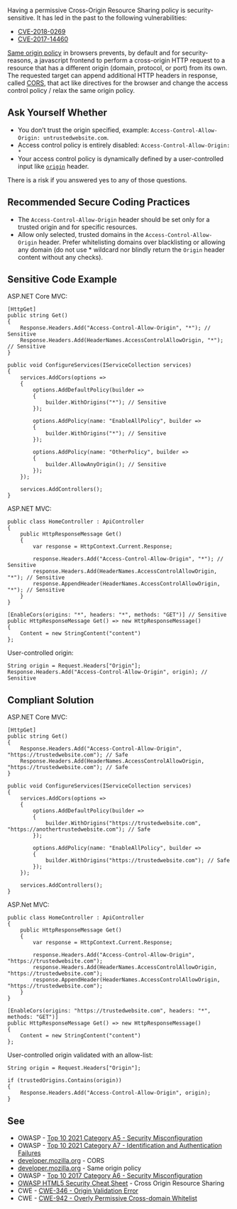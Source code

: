 Having a permissive Cross-Origin Resource Sharing policy is security-sensitive. It has led in the past to the following vulnerabilities:
 
- [CVE-2018-0269](http://cve.mitre.org/cgi-bin/cvename.cgi?name=CVE-2018-0269)
- [CVE-2017-14460](http://cve.mitre.org/cgi-bin/cvename.cgi?name=CVE-2017-14460)

[Same origin policy](https://developer.mozilla.org/en-US/docs/Web/Security/Same-origin_policy) in browsers prevents, by default and for security-reasons, a javascript frontend to perform a cross-origin HTTP request to a resource that has a different origin (domain, protocol, or port) from its own. The requested target can append additional HTTP headers in response, called [CORS](https://developer.mozilla.org/en-US/docs/Web/HTTP/CORS), that act like directives for the browser and change the access control policy / relax the same origin policy.
 
## Ask Yourself Whether

- You don’t trust the origin specified, example: `Access-Control-Allow-Origin: untrustedwebsite.com`.
- Access control policy is entirely disabled: `Access-Control-Allow-Origin: *`
- Your access control policy is dynamically defined by a user-controlled input like [`origin`](https://developer.mozilla.org/en-US/docs/Web/HTTP/Headers/Origin) header.

There is a risk if you answered yes to any of those questions.
 
## Recommended Secure Coding Practices

- The `Access-Control-Allow-Origin` header should be set only for a trusted origin and for specific resources.
- Allow only selected, trusted domains in the `Access-Control-Allow-Origin` header. Prefer whitelisting domains over blacklisting or
  allowing any domain (do not use \* wildcard nor blindly return the `Origin` header content without any checks).

## Sensitive Code Example
 
ASP.NET Core MVC:

    [HttpGet]
    public string Get()
    {
        Response.Headers.Add("Access-Control-Allow-Origin", "*"); // Sensitive
        Response.Headers.Add(HeaderNames.AccessControlAllowOrigin, "*"); // Sensitive
    }

    public void ConfigureServices(IServiceCollection services)
    {
        services.AddCors(options =>
        {
            options.AddDefaultPolicy(builder =>
            {
                builder.WithOrigins("*"); // Sensitive
            });
    
            options.AddPolicy(name: "EnableAllPolicy", builder =>
            {
                builder.WithOrigins("*"); // Sensitive
            });
    
            options.AddPolicy(name: "OtherPolicy", builder =>
            {
                builder.AllowAnyOrigin(); // Sensitive
            });
        });
    
        services.AddControllers();
    }

ASP.NET MVC:

    public class HomeController : ApiController
    {
        public HttpResponseMessage Get()
        {
            var response = HttpContext.Current.Response;
    
            response.Headers.Add("Access-Control-Allow-Origin", "*"); // Sensitive
            response.Headers.Add(HeaderNames.AccessControlAllowOrigin, "*"); // Sensitive
            response.AppendHeader(HeaderNames.AccessControlAllowOrigin, "*"); // Sensitive
        }
    }

    [EnableCors(origins: "*", headers: "*", methods: "GET")] // Sensitive
    public HttpResponseMessage Get() => new HttpResponseMessage()
    {
        Content = new StringContent("content")
    };

User-controlled origin:

    String origin = Request.Headers["Origin"];
    Response.Headers.Add("Access-Control-Allow-Origin", origin); // Sensitive

## Compliant Solution
 
ASP.NET Core MVC:

    [HttpGet]
    public string Get()
    {
        Response.Headers.Add("Access-Control-Allow-Origin", "https://trustedwebsite.com"); // Safe
        Response.Headers.Add(HeaderNames.AccessControlAllowOrigin, "https://trustedwebsite.com"); // Safe
    }

    public void ConfigureServices(IServiceCollection services)
    {
        services.AddCors(options =>
        {
            options.AddDefaultPolicy(builder =>
            {
                builder.WithOrigins("https://trustedwebsite.com", "https://anothertrustedwebsite.com"); // Safe
            });
    
            options.AddPolicy(name: "EnableAllPolicy", builder =>
            {
                builder.WithOrigins("https://trustedwebsite.com"); // Safe
            });
        });
    
        services.AddControllers();
    }

ASP.Net MVC:

    public class HomeController : ApiController
    {
        public HttpResponseMessage Get()
        {
            var response = HttpContext.Current.Response;
    
            response.Headers.Add("Access-Control-Allow-Origin", "https://trustedwebsite.com");
            response.Headers.Add(HeaderNames.AccessControlAllowOrigin, "https://trustedwebsite.com");
            response.AppendHeader(HeaderNames.AccessControlAllowOrigin, "https://trustedwebsite.com");
        }
    }

    [EnableCors(origins: "https://trustedwebsite.com", headers: "*", methods: "GET")]
    public HttpResponseMessage Get() => new HttpResponseMessage()
    {
        Content = new StringContent("content")
    };

User-controlled origin validated with an allow-list:

    String origin = Request.Headers["Origin"];
    
    if (trustedOrigins.Contains(origin))
    {
        Response.Headers.Add("Access-Control-Allow-Origin", origin);
    }

## See

- OWASP - [Top 10 2021 Category A5 - Security Misconfiguration](https://owasp.org/Top10/A05_2021-Security_Misconfiguration/)
- OWASP - [Top 10 2021 Category A7 - Identification and
  Authentication Failures](https://owasp.org/Top10/A07_2021-Identification_and_Authentication_Failures/)
- [developer.mozilla.org](https://developer.mozilla.org/en-US/docs/Web/HTTP/CORS) - CORS
- [developer.mozilla.org](https://developer.mozilla.org/en-US/docs/Web/Security/Same-origin_policy) - Same origin policy
- OWASP - [Top 10 2017 Category A6 - Security
  Misconfiguration](https://owasp.org/www-project-top-ten/2017/A6_2017-Security_Misconfiguration)
- [OWASP HTML5 Security
  Cheat Sheet](https://cheatsheetseries.owasp.org/cheatsheets/HTML5_Security_Cheat_Sheet.html#cross-origin-resource-sharing) - Cross Origin Resource Sharing
- CWE - [CWE-346 - Origin Validation Error](https://cwe.mitre.org/data/definitions/346)
- CWE - [CWE-942 - Overly Permissive Cross-domain Whitelist](https://cwe.mitre.org/data/definitions/942)